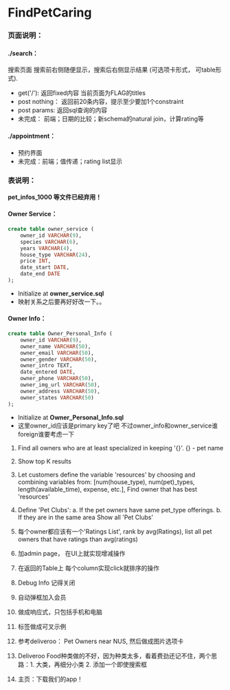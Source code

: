 # FindPetCaring

### 页面说明：

#### ./search：
搜索页面 搜索前右侧随便显示，搜索后右侧显示结果 (可选项卡形式， 可table形式). 
- get('/'): 返回fixed内容 当前页面为FLAG的titles
- post nothing： 返回前20条内容，提示至少要加1个constraint
- post params: 返回sql查询的内容
- 未完成： 前端；日期的比较；新schema的natural join，计算rating等

#### ./appointment：
- 预约界面
- 未完成：前端；值传递；rating list显示

### 表说明：

**pet_infos_1000 等文件已经弃用！**

#### Owner Service：
```sql
create table owner_service (
	owner_id VARCHAR(9),
	species VARCHAR(6),
	years VARCHAR(4),
	house_type VARCHAR(24),
	price INT,
	date_start DATE,
	date_end DATE
);
```
- Initialize at **owner_service.sql**
- 映射关系之后要再好好改一下。。

#### Owner Info：
```sql
create table Owner_Personal_Info (
	owner_id VARCHAR(9),
	owner_name VARCHAR(50),
	owner_email VARCHAR(50),
	owner_gender VARCHAR(50),
	owner_intro TEXT,
	date_entered DATE,
	owner_phone VARCHAR(50),
	owner_img_url VARCHAR(50),
	owner_address VARCHAR(50),
	owner_states VARCHAR(50)
);
```
- Initialize at **Owner_Personal_Info.sql**
- 这里owner_id应该是primary key了吧 不过owner_info和owner_service谁foreign谁要考虑一下






1. Find all owners who are at least specialized in keeping '{}'. {} - pet name

2. Show top K results

3. Let customers define the variable 'resources' by choosing and combining variables from:
   [num(house_type), num(pet)_types, length(available_time), expense, etc.],
   Find owner that has best 'resources'

4. Define 'Pet Clubs':
    a. If the pet owners have same pet_type offerings.
    b. If they are in the same area
   Show all 'Pet Clubs'
   
5. 每个owner都应该有一个'Ratings List', rank by avg(Ratings), list all pet owners 
   that have ratings than avg(ratings)

6. 加admin page， 在UI上就实现增减操作

7. 在返回的Table上 每个column实现click就排序的操作

8. Debug Info 记得关闭

9. 自动弹框加入会员

10. 做成响应式，只包括手机和电脑

11. 标签做成可叉示例

12. 参考deliveroo： Pet Owners near NUS, 然后做成图片选项卡

13. Deliveroo Food种类做的不好，因为种类太多，看着费劲还记不住，两个思路：1. 大类，再细分小类 2. 添加一个即使搜索框

14. 主页：下载我们的app！
